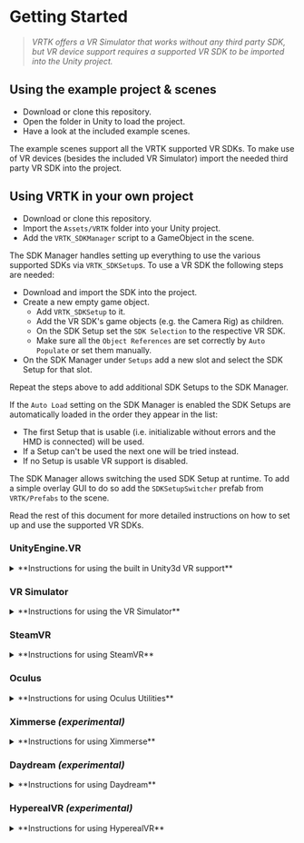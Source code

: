 # Getting Started

> *VRTK offers a VR Simulator that works without any third party SDK, but VR device support requires a supported VR SDK to be imported into the Unity project.*

## Using the example project & scenes

* Download or clone this repository.
* Open the folder in Unity to load the project.
* Have a look at the included example scenes.

The example scenes support all the VRTK supported VR SDKs. To make use of VR devices (besides the included VR Simulator) import the needed third party VR SDK into the project.

## Using VRTK in your own project

* Download or clone this repository.
* Import the `Assets/VRTK` folder into your Unity project.
* Add the `VRTK_SDKManager` script to a GameObject in the scene.

The SDK Manager handles setting up everything to use the various supported SDKs via `VRTK_SDKSetup`s. To use a VR SDK the following steps are needed:

* Download and import the SDK into the project.
* Create a new empty game object.
  * Add `VRTK_SDKSetup` to it.
  * Add the VR SDK's game objects (e.g. the Camera Rig) as children.
  * On the SDK Setup set the `SDK Selection` to the respective VR SDK.
  * Make sure all the `Object References` are set correctly by `Auto Populate` or set them manually.
* On the SDK Manager under `Setups` add a new slot and select the SDK Setup for that slot.

Repeat the steps above to add additional SDK Setups to the SDK Manager.

If the `Auto Load` setting on the SDK Manager is enabled the SDK Setups are automatically loaded in the order they appear in the list:
* The first Setup that is usable (i.e. initializable without errors and the HMD is connected) will be used.
* If a Setup can't be used the next one will be tried instead.
* If no Setup is usable VR support is disabled.

The SDK Manager allows switching the used SDK Setup at runtime. To add a simple overlay GUI to do so add the `SDKSetupSwitcher` prefab from `VRTK/Prefabs` to the scene.

Read the rest of this document for more detailed instructions on how to set up and use the supported VR SDKs.

### UnityEngine.VR

<details><summary>**Instructions for using the built in Unity3d VR support**</summary>

* Follow the initial steps above by adding the `[UnityBase_CameraRig]` prefab from `VRTK/Prefabs` as a child of the SDK Setup game object.
* The Unity Input Manager must also be configured to utilise the axes on the VR controller.
* Open up the Unity Input Manager tab `Edit -> Project Settings -> Input`.
* Increase the size of the `Axes` array to the number of required new axes (usually increase by 8, 2 for trigger, 2 for grip and 4 for touchpad [x,y] which is for both hands).
* For each new axis created, enter a name for the axis that corresponds to the name specified on the `SDK_UnityControllerTrackerScript` which is found on `[UnityBase_CameraRig/<xxxx>HandAnchor]`.
* The axis mapping information can be found in the [Unity3d Docs](https://docs.unity3d.com/Manual/OpenVRControllers.html).

</details>

### VR Simulator

<details><summary>**Instructions for using the VR Simulator**</summary>

* Follow the initial steps above by adding the `VRSimulatorCameraRig` prefab from `VRTK/Prefabs` as a child of the SDK Setup game object.
* Use the Left Alt to switch between mouse look and move a hand.
* Press Tab to switch between left/right hands.
* Hold Left Shift to change from translation to rotation for the hands.
* Hold Left Ctrl to switch between X/Y and X/Z axis.
* Additional button mappings can be found on `SDK_InputSimulator` on the prefab.
* All button mappings can be remapped using the inspector on the prefab.

</details>

### SteamVR

<details><summary>**Instructions for using SteamVR**</summary>

* Import the [SteamVR Plugin] from the Unity Asset Store.
* Follow the initial steps above by adding the `[CameraRig]` prefab from the plugin as a child of the SDK Setup game object.

</details>

### Oculus

<details><summary>**Instructions for using Oculus Utilities**</summary>

* Download the [Oculus Utilities] from the Oculus developer website.
* Import the `.unitypackage`.
* Follow the initial steps above by adding the `OVRCameraRig` prefab from the Utilities as a child of the SDK Setup game object.
* On the `OVRCameraRig` in the scene find the `OVRManager` and set its `Tracking Origin Type` to `Floor Level`.

</details>

### Ximmerse *(experimental)*

<details><summary>**Instructions for using Ximmerse**</summary>

* Download the [Ximmerse Unity SDK] from the Ximmerse SDK Github page.
* Import the `.unitypackage`.
* Follow the initial steps above by adding the `VRCameraRig` prefab from the SDK as a child of the SDK Setup game object.
  * It is recommened to use `Floor Level` as the `Tracking Origin Type`, with the position of `VRCameraRig` set to `(0f, 0f, 0f)`. `Eye Level` can also be used, in this case it is recommended to set the position to `(0f, 1.675f, 0f)`.
  * Make sure `SimplePicker` is **not** attached to any of the game objects `cobra02-L` and `cobra02-R`. `SimplePicker` is provided by the Ximmerse SDK but using the script may break VRTK's grab functionality.
* Switch the build settings in `File > Build Settings...` to `Android`.

> Currently Ximmerse 6DOF tracking is only supported on Android. 3DOF tracking is supported on both iOS and Android. Ximmerse are getting MFI certification from Apple at the moment.

</details>

### Daydream *(experimental)*

<details><summary>**Instructions for using Daydream**</summary>

* Open a new or existing project in Unity that offers Daydream integration.
* Download the [Google VR SDK] from the Google developer website.
* Import the `.unitypackage`.
* Switch the build settings in `File > Build Settings...` to `Android`.
* In `Edit > Project Settings > Player` set the following:
  * API Level to `Nougat`.
  * Bundle Identifier and other settings for use with Android.
* In the `Hierarchy` window, create a new empty GameObject named `DaydreamCameraRig`.
* Add the following as children of `DaydreamCameraRig`:
  * A new `Camera`.
  * The `GvrControllerPointer` prefab from `GoogleVR/Prefabs/UI`.
  * The `GvrControllerMain` prefab from `GoogleVR/Prefabs/Controller`.
  * The `GvrViewerMain` prefab from `GoogleVR/Prefabs` (enables the view in editor play mode).
* Disable Daydream's native pointer tools by removing or disabling `DaydreamCameraRig/GvrControllerPointer/Laser`.
* Follow the initial steps above by adding the `DaydreamCameraRig` object as a child of the SDK Setup game object.

> Note: Daydream supports only one controller, the left scripting alias controller of VRTK will not be used.

</details>

### HyperealVR *(experimental)*

<details><summary>**Instructions for using HyperealVR**</summary>

* Download the [Hypereal VR Unity Plugin] from Hypereal official website. 
* Import the `.unitypackage`.
* Drag `HyperealVRMain` prefab into the scene. OR
  * Create an empty gameobject named `HyperealVRMain`.
  * Create a gameobject named `Camera` under `HyperealVRMain`.
  * Attach `HyCamera` script onto `Camera` and click `Expand`.
  * Create a gameobject named `HyTrackObjRig` under `Camera(origin)` and then create two gameobjects named `Left Controller` and `Right Controller` under it.
  * Attach `HyTrackObjRig` to `HyTrackObjRig` and assign `Left/Right Controller` to corresponding field.
  * Attach `HyTrackObj` and `HyRenderModel` script to `Left/Right Controller`. For `Left/Right Controller`, set `Device` field on the two scripts to `Device_Controller 0/1`.
  * Hit play.
  > Names of gameobjects are placeholders, you can use your own.
* Attach `VRTK_SDKSetup` onto `HyperealVRMain` and choose `Hypereal SDK` in `SDK selection` field.

> Note: 
>* For some versions, `HyPointerLaser` script is attached on the controllers. Remove them before use.
>* Since we only have one button on each controller, we could not map all VRTK buttons. 
>    * The menu button on the right controller is mapped to VRTK button-menu. 
>    * The menu button on the left is mapped to button-two of VRTK. 
>    * VRTK button-one has not been mapped to any button of the controller.
>    * Double clicking the menu button is reserved as system menu.  
>    * Single clicking the menu button will be recongized half second after pressing. 

</details>

[SteamVR Plugin]: https://www.assetstore.unity3d.com/en/#!/content/32647
[Oculus Utilities]: https://developer.oculus.com/downloads/package/oculus-utilities-for-unity-5/
[Ximmerse Unity SDK]: https://github.com/Ximmerse/SDK/tree/master/Unity
[Google VR SDK]: https://developers.google.com/vr/unity/download
[Hypereal VR Unity Plugin]: https://www.hypereal.com/#/developer/resource/download
